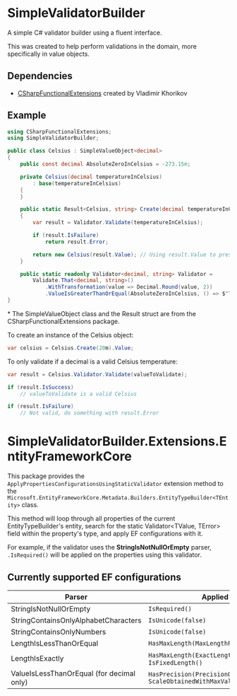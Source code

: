 # SimpleValidatorBuilder
A simple C# validator builder using a fluent interface.

This was created to help perform validations in the domain, more specifically in value objects.

## Dependencies
- [CSharpFunctionalExtensions](https://github.com/vkhorikov/CSharpFunctionalExtensions) created by Vladimir Khorikov

## Example

```csharp
using CSharpFunctionalExtensions;
using SimpleValidatorBuilder;

public class Celsius : SimpleValueObject<decimal>
{
    public const decimal AbsoluteZeroInCelsius = -273.15m;

    private Celsius(decimal temperatureInCelsius)
        : base(temperatureInCelsius)
    {
    }

    public static Result<Celsius, string> Create(decimal temperatureInCelsius)
    {
        var result = Validator.Validate(temperatureInCelsius);

        if (result.IsFailure)
            return result.Error;

        return new Celsius(result.Value); // Using result.Value to preserve the transformations applied
    }

    public static readonly Validator<decimal, string> Validator =
        Validate.That<decimal, string>()
            .WithTransformation(value => Decimal.Round(value, 2))
            .ValueIsGreaterThanOrEqual(AbsoluteZeroInCelsius, () => $"Temperature in celsius cannot be below the absolute zero ({AbsoluteZeroInCelsius}).");
}
```
\* The SimpleValueObject class and the Result struct are from the CSharpFunctionalExtensions package.

To create an instance of the Celsius object:
```csharp
var celsius = Celsius.Create(20m).Value;
```

To only validate if a decimal is a valid Celsius temperature:
```csharp
var result = Celsius.Validator.Validate(valueToValidate);

if (result.IsSuccess)
    // valueToValidate is a valid Celsius

if (result.IsFailure)
    // Not valid, do something with result.Error
```

# SimpleValidatorBuilder.Extensions.EntityFrameworkCore
This package provides the `ApplyPropertiesConfigurationsUsingStaticValidator` extension method to the `Microsoft.EntityFrameworkCore.Metadata.Builders.EntityTypeBuilder<TEntity>` class.

This method will loop through all properties of the current EntityTypeBuilder's entity, search for the static Validator<TValue, TError> field within the property's type, and apply EF configurations with it.

For example, if the validator uses the **StringIsNotNullOrEmpty** parser, `.IsRequired()` will be applied on the properties using this validator.

## Currently supported EF configurations
Parser | Applied configuration(s)
--- | ---
StringIsNotNullOrEmpty | `IsRequired()`
StringContainsOnlyAlphabetCharacters | `IsUnicode(false)`
StringContainsOnlyNumbers | `IsUnicode(false)`
LengthIsLessThanOrEqual | `HasMaxLength(MaxLengthFromParser)`
LengthIsExactly | `HasMaxLength(ExactLengthFromParser)` and `IsFixedLength()`
ValueIsLessThanOrEqual (for decimal only) | `HasPrecision(PrecisionObtainedWithMaxValueFromParser, ScaleObtainedWithMaxValueFromParser)`

